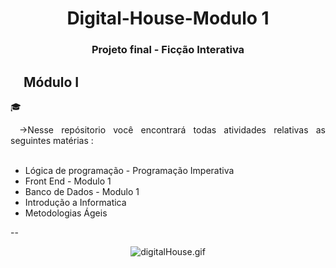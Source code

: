 
<h1 align="center">Digital-House-Modulo 1</h1>
<h3 align="center">Projeto final - Ficção Interativa</h2>


  <h2 align="justify">&emsp;Módulo I </h2> 🎓
<p align="justify">&emsp;->Nesse repósitorio você encontrará todas atividades  relativas as seguintes matérias : </p>
  <ul align="justify">&emsp;
<li>Lógica de programação - Programação Imperativa</li>
<li>Front End - Modulo 1 </li>
<li>Banco de Dados - Modulo 1</li>
<li>Introdução a Informatica</li>
<li>Metodologias Ágeis</li>
</ul>
--
<p align="center"><img src="https://media3.giphy.com/media/1TmIsDWBPyxTuSOn2B/giphy.gif?cid=790b761141b1e094df16784b71824a7634c4e6ccbc0d6888&rid=giphy.gif&ct=s" alt="digitalHouse.gif" /></p>




